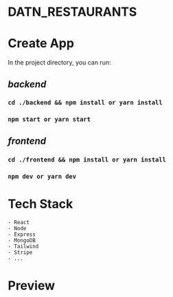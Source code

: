 # DATN_RESTAURANTS
# Create App
In the project directory, you can run:
## *backend*
### `cd ./backend && npm install or yarn install`
### `npm start or yarn start`

## *frontend*
### `cd ./frontend && npm install or yarn install`
### `npm dev or yarn dev`

# Tech Stack
    - React
    - Node
    - Express
    - MongoDB
    - Tailwind
    - Stripe
    - ...
# Preview